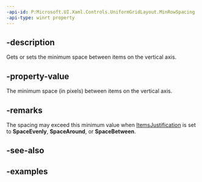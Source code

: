 ```yaml
---
-api-id: P:Microsoft.UI.Xaml.Controls.UniformGridLayout.MinRowSpacing
-api-type: winrt property
---
```


## -description

Gets or sets the minimum space between items on the vertical axis.

## -property-value

The minimum space (in pixels) between items on the vertical axis.

## -remarks

The spacing may exceed this minimum value when [ItemsJustification](uniformgridlayout_itemsjustification.md) is set to **SpaceEvenly**, **SpaceAround**, or **SpaceBetween**.

## -see-also

## -examples

